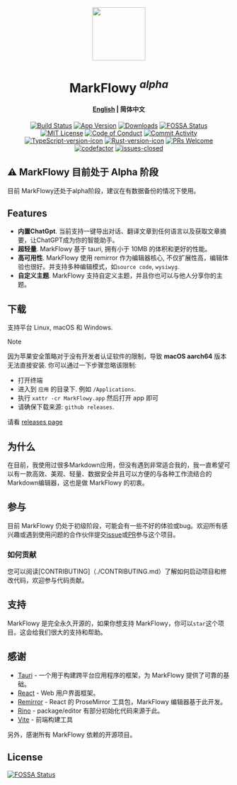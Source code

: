 <div align="center">
  <img align="center" src="./public/logo.png" width="120" height="120" />
</div>

<h1 align="center"/>MarkFlowy <sup><em>alpha</em></sup></h1>

<h4 align="center"><strong><a href="https://github.com/drl990114/MarkFlowy">English</a></strong> | 简体中文</h4>

<div align="center">

[![Build Status][build-badge]][build]
[![App Version][version-badge]][release]
[![Downloads][downloads-badge]][release]
[![FOSSA Status](https://app.fossa.com/api/projects/git%2Bgithub.com%2Fdrl990114%2FMarkFlowy.svg?type=shield)](https://app.fossa.com/projects/git%2Bgithub.com%2Fdrl990114%2FMarkFlowy?ref=badge_shield)
<br/>
[![MIT License][license-badge]][license]
[![Code of Conduct][coc-badge]][coc]
[![Commit Activity][commit-badge]][commit]
<br/>
[![TypeScript-version-icon]](https://www.typescriptlang.org/)
[![Rust-version-icon]](https://www.rust-lang.org/)
[![PRs Welcome][prs-welcome-badge]][prs-welcome]
<br/>
[![codefactor]](https://www.codefactor.io/repository/github/drl990114/markflowy)
[![issues-closed]](https://github.com/drl990114/MarkFlowy/issues?q=sort%3Aupdated-desc+is%3Aissue+is%3Aclosed)
</div>

## ⚠️ MarkFlowy 目前处于 Alpha 阶段

目前 MarkFlowy还处于alpha阶段，建议在有数据备份的情况下使用。

## Features

- **内置ChatGpt**. 当前支持一键导出对话、翻译文章到任何语言以及获取文章摘要，让ChatGPT成为你的智能助手。
- **超轻量**. MarkFlowy 基于 tauri, 拥有小于 10MB 的体积和更好的性能。
- **高可用性**. MarkFlowy 使用 remirror 作为编辑器核心, 不仅扩展性高，编辑体验也很好。并支持多种编辑模式，如`source code`, `wysiwyg`.
- **自定义主题**. MarkFlowy 支持自定义主题，并且你也可以与他人分享你的主题。

## 下载

支持平台 Linux, macOS 和 Windows.

> [!NOTE]
> 因为苹果安全策略对于没有开发者认证软件的限制，导致 **macOS aarch64** 版本无法直接安装. 你可以通过一下步骤忽略该限制:
> - 打开终端
> - 进入到 `应用` 的目录下. 例如 `/Applications`.
> - 执行 `xattr -cr MarkFlowy.app` 然后打开 app 即可
> - 请确保下载来源: `github releases`.

请看 [releases page](https://github.com/drl990114/MarkFlowy/releases)

## 为什么
在目前，我使用过很多Markdown应用，但没有遇到非常适合我的，我一直希望可以有一款高效、美观、轻量、数据安全并且可以方便的与各种工作流结合的Markdown编辑器，这也是做 MarkFlowy 的初衷。

## 参与

目前 MarkFlowy 仍处于初级阶段，可能会有一些不好的体验或bug。欢迎所有感兴趣或遇到使用问题的合作伙伴提交[issue](https://github.com/drl990114/MarkFlowy/issues/new)或[PR](https://github.com/drl990114/MarkFlowy/compare)参与这个项目。

### 如何贡献

您可以阅读[CONTRIBUTING]（./CONTRIBUTING.md）了解如何启动项目和修改代码，欢迎参与代码贡献。

## 支持

MarkFlowy 是完全永久开源的，如果你想支持 MarkFlowy，你可以`star`这个项目。这会给我们很大的支持和帮助。

## 感谢

- <a href="https://github.com/tauri-apps/tauri" target="_blank">Tauri</a> - 一个用于构建跨平台应用程序的框架，为 MarkFlowy 提供了可靠的基础。
- <a href="https://github.com/facebook/react" target="_blank">React</a> - Web 用户界面框架。
- <a href="https://github.com/remirror/remirror" target="_blank">Remirror</a> - React 的 ProseMirror 工具包，MarkFlowy 编辑器基于此开发。
- <a href="https://github.com/ocavue/rino" target="_blank">Rino</a> - package/editor 有部分初始化代码来源于此。
- <a href="https://github.com/vitejs/vite" target="_blank">Vite</a> - 前端构建工具

另外，感谢所有 MarkFlowy 依赖的开源项目。

<!-- badges -->
[build-badge]: https://img.shields.io/github/actions/workflow/status/drl990114/MarkFlowy/nodejs.yml.svg?style=flat-square
[build]: https://github.com/drl990114/MarkFlowy/actions/workflows/nodejs.yml
[downloads-badge]:  https://img.shields.io/github/downloads/drl990114/MarkFlowy/total?label=downloads&style=flat-square
[license-badge]: https://img.shields.io/badge/license-AGPL-purple.svg?style=flat-square
[license]: https://opensource.org/licenses/AGPL-3.0
[release]: https://github.com/drl990114/MarkFlowy/releases
[prs-welcome-badge]: https://img.shields.io/badge/PRs-welcome-brightgreen.svg?style=flat-square
[prs-welcome]: https://github.com/drl990114/MarkFlowy/blob/main/CONTRIBUTING.md
[coc-badge]: https://img.shields.io/badge/code%20of-conduct-ff69b4.svg?style=flat-square
[coc]: https://github.com/drl990114/MarkFlowy/blob/main/CODE_OF_CONDUCT.md
[commit-badge]: https://img.shields.io/github/commit-activity/m/drl990114/MarkFlowy?color=%23ff9900&style=flat-square
[commit]: https://github.com/drl990114/MarkFlowy
[version-badge]: https://img.shields.io/github/v/release/drl990114/MarkFlowy?color=%239accfe&label=version&style=flat-square
[rust-version-icon]: https://img.shields.io/badge/Rust-1.75.0-dea584?style=flat-square
[typescript-version-icon]: https://img.shields.io/github/package-json/dependency-version/drl990114/MarkFlowy/dev/typescript?label=TypeScript&style=flat-square
[codefactor]: https://www.codefactor.io/repository/github/drl990114/markflowy/badge/main?style=flat-square
[issues-closed]: https://img.shields.io/github/issues-closed/drl990114/MarkFlowy.svg?style=flat-square


## License
[![FOSSA Status](https://app.fossa.com/api/projects/git%2Bgithub.com%2Fdrl990114%2FMarkFlowy.svg?type=large)](https://app.fossa.com/projects/git%2Bgithub.com%2Fdrl990114%2FMarkFlowy?ref=badge_large)
